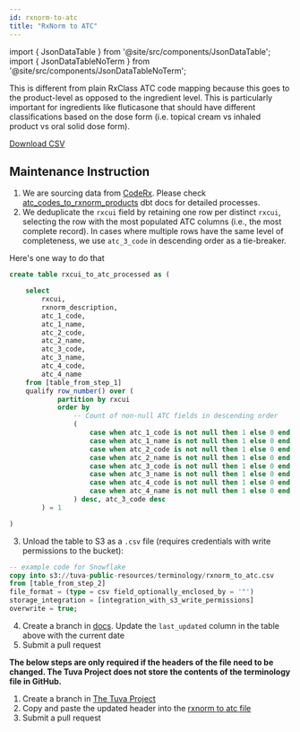 ```yaml
---
id: rxnorm-to-atc
title: "RxNorm to ATC"
---
```


import { JsonDataTable } from '@site/src/components/JsonDataTable';
import { JsonDataTableNoTerm } from '@site/src/components/JsonDataTableNoTerm';

This is different from plain RxClass ATC code mapping because this goes to the product-level as opposed to the ingredient level. This is particularly important for ingredients like fluticasone that should have different classifications based on the dose form (i.e. topical cream vs inhaled product vs oral solid dose form).

<JsonDataTableNoTerm  jsonPath="nodes.seed\.the_tuva_project\.terminology__rxnorm_to_atc.columns" />

<a href="https://tuva-public-resources.s3.amazonaws.com/versioned_terminology/latest/rxnorm_to_atc.csv_0_0_0.csv.gz">Download CSV</a>

## Maintenance Instruction

1. We are sourcing data from [CodeRx](https://coderx.io/). Please check [atc_codes_to_rxnorm_products](https://coderxio.github.io/sagerx/#!/model/model.sagerx.atc_codes_to_rxnorm_products) dbt docs for detailed processes.
2. We deduplicate the `rxcui` field by retaining one row per distinct `rxcui`, selecting the row with the most populated ATC columns (i.e., the most complete record). In cases where multiple rows have the same level of completeness, we use `atc_3_code` in descending order as a tie-breaker.

Here's one way to do that

```sql
create table rxcui_to_atc_processed as (

    select 
        rxcui, 
        rxnorm_description, 
        atc_1_code, 
        atc_1_name, 
        atc_2_code, 
        atc_2_name, 
        atc_3_code, 
        atc_3_name, 
        atc_4_code, 
        atc_4_name
    from [table_from_step_1]
    qualify row_number() over (
            partition by rxcui 
            order by 
                -- Count of non-null ATC fields in descending order
                ( 
                    case when atc_1_code is not null then 1 else 0 end +
                    case when atc_1_name is not null then 1 else 0 end +
                    case when atc_2_code is not null then 1 else 0 end +
                    case when atc_2_name is not null then 1 else 0 end +
                    case when atc_3_code is not null then 1 else 0 end +
                    case when atc_3_name is not null then 1 else 0 end +
                    case when atc_4_code is not null then 1 else 0 end +
                    case when atc_4_name is not null then 1 else 0 end
                ) desc, atc_3_code desc
        ) = 1

)
```
3. Unload the table to S3 as a `.csv` file (requires credentials with write permissions to the bucket):
```sql
-- example code for Snowflake
copy into s3://tuva-public-resources/terminology/rxnorm_to_atc.csv
from [table_from_step_2]
file_format = (type = csv field_optionally_enclosed_by = '"')
storage_integration = [integration_with_s3_write_permissions]
overwrite = true;
```
4. Create a branch in [docs](https://github.com/tuva-health/docs). Update the `last_updated` column in the table above with the current date
5. Submit a pull request

**The below steps are only required if the headers of the file need to be changed. The Tuva Project does not store the contents of the terminology file in GitHub.**

1. Create a branch in [The Tuva Project](https://github.com/tuva-health/tuva)
2. Copy and paste the updated header into the [rxnorm to atc file](https://github.com/tuva-health/tuva/blob/main/seeds/terminology/terminology__rxnorm_to_atc.csv)
3. Submit a pull request
